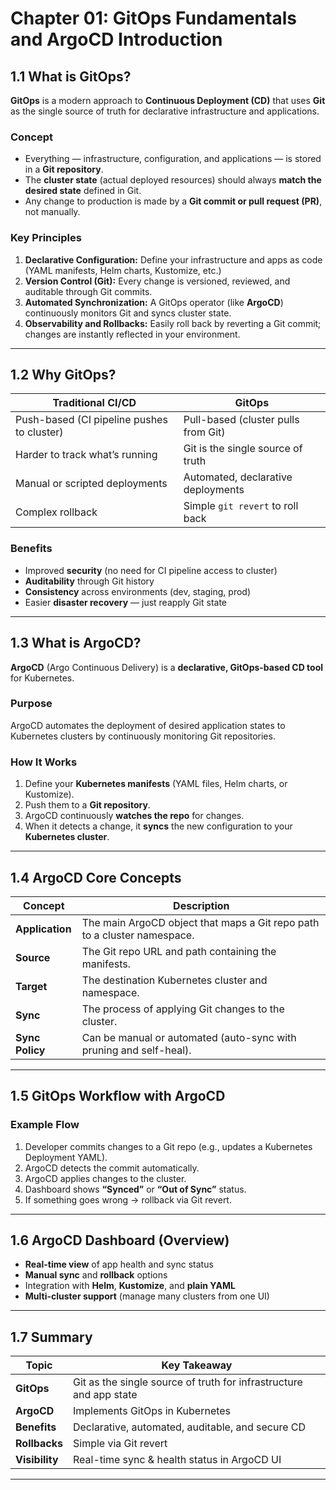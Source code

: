 # Chapter 01: GitOps Fundamentals and ArgoCD Introduction

## 1.1 What is GitOps?

**GitOps** is a modern approach to **Continuous Deployment (CD)** that uses **Git** as the single source of truth for declarative infrastructure and applications.

### Concept
- Everything — infrastructure, configuration, and applications — is stored in a **Git repository**.  
- The **cluster state** (actual deployed resources) should always **match the desired state** defined in Git.  
- Any change to production is made by a **Git commit or pull request (PR)**, not manually.

### Key Principles
1. **Declarative Configuration:** Define your infrastructure and apps as code (YAML manifests, Helm charts, Kustomize, etc.)
2. **Version Control (Git):** Every change is versioned, reviewed, and auditable through Git commits.
3. **Automated Synchronization:** A GitOps operator (like **ArgoCD**) continuously monitors Git and syncs cluster state.
4. **Observability and Rollbacks:** Easily roll back by reverting a Git commit; changes are instantly reflected in your environment.

---

## 1.2 Why GitOps?

| Traditional CI/CD | GitOps |
|-------------------|--------|
| Push-based (CI pipeline pushes to cluster) | Pull-based (cluster pulls from Git) |
| Harder to track what’s running | Git is the single source of truth |
| Manual or scripted deployments | Automated, declarative deployments |
| Complex rollback | Simple `git revert` to roll back |

###  Benefits
- Improved **security** (no need for CI pipeline access to cluster)  
- **Auditability** through Git history  
- **Consistency** across environments (dev, staging, prod)  
- Easier **disaster recovery** — just reapply Git state  

---

## 1.3 What is ArgoCD?

**ArgoCD** (Argo Continuous Delivery) is a **declarative, GitOps-based CD tool** for Kubernetes.

###  Purpose
ArgoCD automates the deployment of desired application states to Kubernetes clusters by continuously monitoring Git repositories.

### How It Works
1. Define your **Kubernetes manifests** (YAML files, Helm charts, or Kustomize).  
2. Push them to a **Git repository**.  
3. ArgoCD continuously **watches the repo** for changes.  
4. When it detects a change, it **syncs** the new configuration to your **Kubernetes cluster**.

---

##  1.4 ArgoCD Core Concepts

| Concept | Description |
|----------|--------------|
| **Application** | The main ArgoCD object that maps a Git repo path to a cluster namespace. |
| **Source** | The Git repo URL and path containing the manifests. |
| **Target** | The destination Kubernetes cluster and namespace. |
| **Sync** | The process of applying Git changes to the cluster. |
| **Sync Policy** | Can be manual or automated (auto-sync with pruning and self-heal). |

---

##  1.5 GitOps Workflow with ArgoCD

### Example Flow
1. Developer commits changes to a Git repo (e.g., updates a Kubernetes Deployment YAML).  
2. ArgoCD detects the commit automatically.  
3. ArgoCD applies changes to the cluster.  
4. Dashboard shows **“Synced”** or **“Out of Sync”** status.  
5. If something goes wrong → rollback via Git revert.

---

##  1.6 ArgoCD Dashboard (Overview)

- **Real-time view** of app health and sync status  
- **Manual sync** and **rollback** options  
- Integration with **Helm**, **Kustomize**, and **plain YAML**  
- **Multi-cluster support** (manage many clusters from one UI)  

---

##  1.7 Summary

| Topic | Key Takeaway |
|--------|---------------|
| **GitOps** | Git as the single source of truth for infrastructure and app state |
| **ArgoCD** | Implements GitOps in Kubernetes |
| **Benefits** | Declarative, automated, auditable, and secure CD |
| **Rollbacks** | Simple via Git revert |
| **Visibility** | Real-time sync & health status in ArgoCD UI |

---
